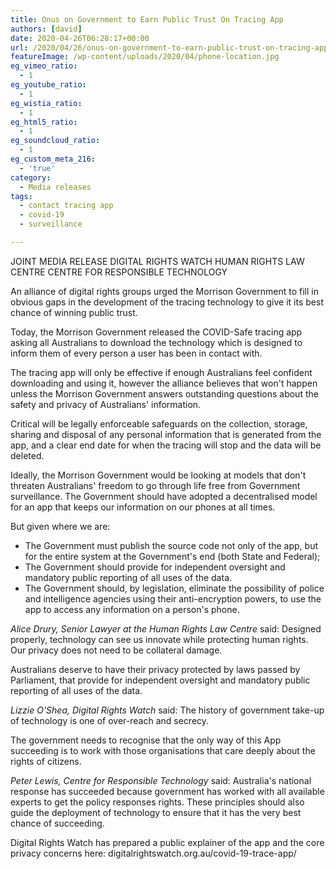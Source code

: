 ```yaml
---
title: Onus on Government to Earn Public Trust On Tracing App
authors: [david]
date: 2020-04-26T06:28:17+00:00
url: /2020/04/26/onus-on-government-to-earn-public-trust-on-tracing-app/
featureImage: /wp-content/uploads/2020/04/phone-location.jpg
eg_vimeo_ratio:
  - 1
eg_youtube_ratio:
  - 1
eg_wistia_ratio:
  - 1
eg_html5_ratio:
  - 1
eg_soundcloud_ratio:
  - 1
eg_custom_meta_216:
  - 'true'
category:
  - Media releases
tags:
  - contact tracing app
  - covid-19
  - surveillance

---
```

JOINT MEDIA RELEASE
DIGITAL RIGHTS WATCH
HUMAN RIGHTS LAW CENTRE
CENTRE FOR RESPONSIBLE TECHNOLOGY

An alliance of digital rights groups urged the Morrison Government to fill in obvious gaps in the development of the tracing technology to give it its best chance of winning public trust.

Today, the Morrison Government released the COVID-Safe tracing app asking all Australians to download the technology which is designed to inform them of every person a user has been in contact with.

The tracing app will only be effective if enough Australians feel confident downloading and using it, however the alliance believes that won't happen unless the Morrison Government answers outstanding questions about the safety and privacy of Australians' information.

Critical will be legally enforceable safeguards on the collection, storage, sharing and disposal of any personal information that is generated from the app, and a clear end date for when the tracing will stop and the data will be deleted.

Ideally, the Morrison Government would be looking at models that don't threaten Australians' freedom to go through life free from Government surveillance. The Government should have adopted a decentralised model for an app that keeps our information on our phones at all times.

But given where we are:

  * The Government must publish the source code not only of the app, but for the entire system at the Government's end (both State and Federal);
  * The Government should provide for independent oversight and mandatory public reporting of all uses of the data.
  * The Government should, by legislation, eliminate the possibility of police and intelligence agencies using their anti-encryption powers, to use the app to access any information on a person's phone.

_Alice Drury, Senior Lawyer at the Human Rights Law Centre_ said:
Designed properly, technology can see us innovate while protecting human rights. Our privacy does not need to be collateral damage.

Australians deserve to have their privacy protected by laws passed by Parliament, that provide for independent oversight and mandatory public reporting of all uses of the data.

_Lizzie O'Shea, Digital Rights Watch_ said:
The history of government take-up of technology is one of over-reach and secrecy.

The government needs to recognise that the only way of this App succeeding is to work with those organisations that care deeply about the rights of citizens.

_Peter Lewis, Centre for Responsible Technology_ said:
Australia's national response has succeeded because government has worked with all available experts to get the policy responses rights.
These principles should also guide the deployment of technology to ensure that it has the very best chance of succeeding.

Digital Rights Watch has prepared a public explainer of the app and the core privacy concerns here: digitalrightswatch.org.au/covid-19-trace-app/
